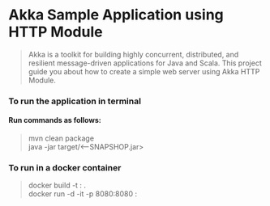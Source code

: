# Akka Sample Application using HTTP Module
> Akka is a toolkit for building highly concurrent, distributed, and resilient message-driven applications for Java and Scala.
> This project guide you about how to create a simple web server using Akka HTTP Module.

### To run the application in terminal 
#### Run commands as follows: 
> mvn clean package  
> java -jar target/<<artifact-id>-<version>-SNAPSHOP.jar>  

### To run in a docker container
> docker build -t <imagename>:<tag> .  
> docker run -d -it -p 8080:8080 <imagename>:<tag>
